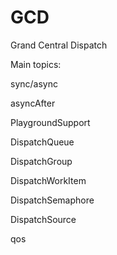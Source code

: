 # GCD
Grand Central Dispatch

Main topics:

sync/async

asyncAfter

PlaygroundSupport

DispatchQueue

DispatchGroup

DispatchWorkItem

DispatchSemaphore

DispatchSource

qos
